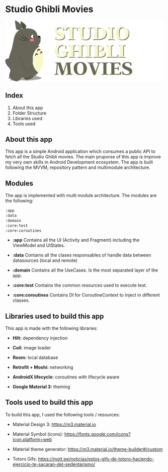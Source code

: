 # Studio Ghibli Movies

![Totoro image](./screenshots/icon.png)

## Index
1. About this app
2. Folder Structure
3. Libraries used
4. Tools used


## About this app
This app is a simple Android application which consumes a public API to fetch all the Studio Ghibli movies. The main pruporse of this app is improve my very own skills in Android Development ecosystem. The app is built following the  MVVM, repository pattern and multimodule architecture.


## Modules
The app is implemented with multi module architecture. The modules are the following:
```
:app
:data
:domain
:core:test
:core:coroutines
```

* **:app** Contains all the UI (Activity and Fragment) including the ViewModel and UIStates.

* **:data** Contains all the clases responsables of handle data between datasources (local and remote)

* **:domain** Contains all the UseCases. Is the most separated layer of the app.

* **:core:test** Contains the common resources used to execute test.

* **:core:coroutines** Contains DI for CoroutineContext to inject in different classes.


## Libraries used to build this app
This app is made with the following libraries:

* **Hilt:** dependency injection

* **Coil:** image loader

* **Room:** local database

* **Retrofit + Moshi:** networking

* **AndroidX lifecycle:** coroutines with lifecycle aware

* **Google Material 3:** theming


## Tools used to build this app
To build this app, I used the following tools / resources:

* Material Design 3: https://m3.material.io

* Material Symbol (icons): https://fonts.google.com/icons?icon.platform=web

* Material theme generator: https://m3.material.io/theme-builder#/custom

* Totoro Gifs: https://mott.pe/noticias/estos-gifs-de-totoro-haciendo-ejercicio-te-sacaran-del-sedentarismo/
